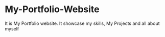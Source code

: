 # My-Portfolio-Website
It is My Portfolio website. It showcase my skills, My Projects and all about myself
